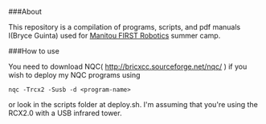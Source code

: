 ###About

This repository is a compilation of programs, scripts, and pdf manuals I(Bryce Guinta) used for [Manitou FIRST Robotics](http://manitourobotics.com) summer camp.



###How to use

You need to download NQC( http://bricxcc.sourceforge.net/nqc/ ) if you wish to deploy my NQC programs using

    nqc -Trcx2 -Susb -d <program-name>

or look in the scripts folder at deploy.sh. I'm assuming that you're using the RCX2.0 with a USB infrared tower.
